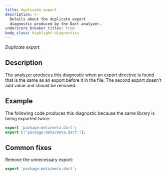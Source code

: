 ```yaml
---
title: duplicate_export
description: >-
  Details about the duplicate_export
  diagnostic produced by the Dart analyzer.
underscore_breaker_titles: true
body_class: highlight-diagnostics
---
```


_Duplicate export._

## Description

The analyzer produces this diagnostic when an export directive is found
that is the same as an export before it in the file. The second export
doesn't add value and should be removed.

## Example

The following code produces this diagnostic because the same library is
being exported twice:

```dart
export 'package:meta/meta.dart';
export [!'package:meta/meta.dart'!];
```

## Common fixes

Remove the unnecessary export:

```dart
export 'package:meta/meta.dart';
```
